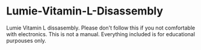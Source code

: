 # Lumie-Vitamin-L-Disassembly
Lumie Vitamin L dissasembly. Please don't follow this if you not comfortable with electronics. This is not a manual. Everything included is for educational purpouses only.

